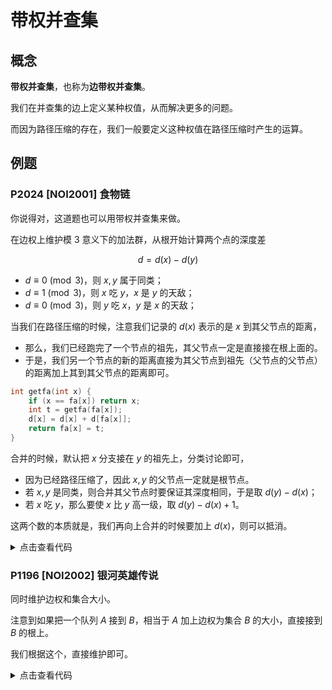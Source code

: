 # 带权并查集

## 概念

**带权并查集**，也称为**边带权并查集**。

我们在并查集的边上定义某种权值，从而解决更多的问题。

而因为路径压缩的存在，我们一般要定义这种权值在路径压缩时产生的运算。

## 例题

### P2024 [NOI2001] 食物链

你说得对，这道题也可以用带权并查集来做。

在边权上维护模 3 意义下的加法群，从根开始计算两个点的深度差

$$
d=d(x)-d(y)
$$

+ $d\equiv0\pmod3$，则 $x,y$ 属于同类；
+ $d\equiv1\pmod3$，则 $x$ 吃 $y$，$x$ 是 $y$ 的天敌；
+ $d\equiv0\pmod3$，则 $y$ 吃 $x$，$y$ 是 $x$ 的天敌；

当我们在路径压缩的时候，注意我们记录的 $d(x)$ 表示的是 $x$ 到其父节点的距离，

+ 那么，我们已经跑完了一个节点的祖先，其父节点一定是直接接在根上面的。
+ 于是，我们另一个节点的新的距离直接为其父节点到祖先（父节点的父节点）的距离加上其到其父节点的距离即可。

```cpp
int getfa(int x) {
    if (x == fa[x]) return x;
    int t = getfa(fa[x]);
    d[x] = d[x] + d[fa[x]];
    return fa[x] = t;
}
```

合并的时候，默认把 $x$ 分支接在 $y$ 的祖先上，分类讨论即可，

+ 因为已经路径压缩了，因此 $x,y$ 的父节点一定就是根节点。
+ 若 $x,y$ 是同类，则合并其父节点时要保证其深度相同，于是取 $d(y)-d(x)$；
+ 若 $x$ 吃 $y$，那么要使 $x$ 比 $y$ 高一级，取 $d(y)-d(x)+1$。

这两个数的本质就是，我们再向上合并的时候要加上 $d(x)$，则可以抵消。

<details>
<summary>点击查看代码</summary>

```cpp
#include <bits/stdc++.h>

using namespace std;

#define endl "\n"

struct dsu {
    vector<int> fa, d;
    dsu() = default;
    dsu(int siz): fa(siz), d(siz) { iota(fa.begin(), fa.end(), 0); }
    int getfa(int x) {
        if (x == fa[x]) return x;
        int t = getfa(fa[x]);
        d[x] = d[x] + d[fa[x]];
        return fa[x] = t;
    }
};

int n, k;

dsu a;

signed main() {
    ios::sync_with_stdio(false);
    cin.tie(nullptr), cout.tie(nullptr);
    cin >> n >> k;
    a = dsu(n + 1);
    auto uni = [] (int x, int y) -> bool {
        int px = a.getfa(x);
        int py = a.getfa(y);
        if (px != py) {
            a.fa[px] = py;
            a.d[px] = a.d[y] - a.d[x];
            return true;
        }
        return ((a.d[x] - a.d[y]) % 3 + 3) % 3 == 0;
    };
    auto eat = [] (int x, int y) -> bool {
        int px = a.getfa(x);
        int py = a.getfa(y);
        if (px != py) {
            a.fa[px] = py;
            a.d[px] = a.d[y] - a.d[x] + 1;
            return true;
        }
        return ((a.d[x] - a.d[y]) % 3 + 3) % 3 == 1;
    };
    int ans = 0;
    while (k--) {
        int op, x, y;
        cin >> op >> x >> y;
        if (x > n || y > n) ++ans;
        else if (op == 1) ans += !uni(x, y);
        else if (op == 2) ans += !eat(x, y);
    }
    cout << ans << endl;
    return 0;
}
```
</details>

### P1196 [NOI2002] 银河英雄传说

同时维护边权和集合大小。

注意到如果把一个队列 $A$ 接到 $B$，相当于 $A$ 加上边权为集合 $B$ 的大小，直接接到 $B$ 的根上。

我们根据这个，直接维护即可。

<details>
<summary>点击查看代码</summary>

```cpp
#include <bits/stdc++.h>

using namespace std;

struct dsu {
    vector<int> fa, siz, d;
    dsu() = default;
    dsu(int n): fa(n), siz(n, 1), d(n) { iota(fa.begin(), fa.end(), 0); }
    int getfa(int x) {
        if (x == fa[x]) return x;
        int t = getfa(fa[x]);
        d[x] = d[x] + d[fa[x]];
        return fa[x] = t;
    }
    // merge x to y
    void unite(int x, int y) {
        x = getfa(x), y = getfa(y);
        fa[x] = y, d[x] = siz[y];
        siz[y] += siz[x];
    }
};

dsu a(30005);

signed main() {
    ios::sync_with_stdio(false);
    cin.tie(nullptr), cout.tie(nullptr);
    int T; cin >> T;
    while (T--) {
        char op[3];
        int x, y;
        cin >> op >> x >> y;
        if (op[0] == 'M') a.unite(x, y);
        else {
            if (a.getfa(x) != a.getfa(y)) cout << "-1" << endl;
            else cout << abs(a.d[x] - a.d[y]) - 1 << endl;
        }
    }
    return 0;
}
```
</details>

